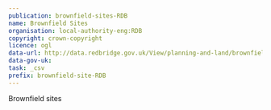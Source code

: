 ```yaml
---
publication: brownfield-sites-RDB
name: Brownfield Sites
organisation: local-authority-eng:RDB
copyright: crown-copyright
licence: ogl
data-url: http://data.redbridge.gov.uk/View/planning-and-land/brownfield-land-register#
data-gov-uk: 
task: _csv
prefix: brownfield-site-RDB
---
```


Brownfield sites

